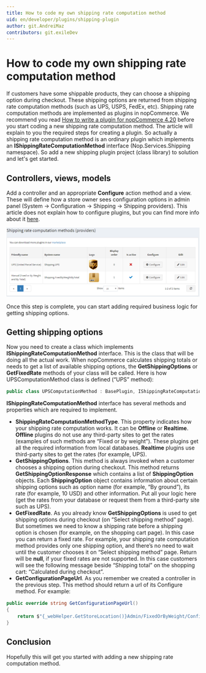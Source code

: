 ```yaml
---
title: How to code my own shipping rate computation method
uid: en/developer/plugins/shipping-plugin
author: git.AndreiMaz
contributors: git.exileDev
---
```


# How to code my own shipping rate computation method

If customers have some shippable products, they can choose a shipping option during checkout. These shipping options are returned from shipping rate computation methods (such as UPS, USPS, FedEx, etc). Shipping rate computation methods are implemented as plugins in nopCommerce. We recommend you read [How to write a plugin for nopCommerce 4.20](xref:en/developer/plugins/how-to-write-plugin-4.20) before you start coding a new shipping rate computation method. The article will explain to you the required steps for creating a plugin. So actually a shipping rate computation method is an ordinary plugin which implements an **IShippingRateComputationMethod** interface (Nop.Services.Shipping namespace). So add a new shipping plugin project (class library) to solution and let's get started.

## Controllers, views, models

Add a controller and an appropriate **Configure** action method and a view. These will define how a store owner sees configuration options in admin panel (System → Configuration → Shipping → Shipping providers). This article does not explain how to configure plugins, but you can find more info about it [here](xref:en/user-guide/configuring/setting-up/shipping/providers/index).

![shipping-plugin_1](_static/shipping-plugin/shipping-plugin_1.png)

Once this step is complete, you can start adding required business logic for getting shipping options.

## Getting shipping options

Now you need to create a class which implements **IShippingRateComputationMethod** interface. This is the class that will be doing all the actual work. When nopCommerce calculates shipping totals or needs to get a list of available shipping options, the **GetShippingOptions** or **GetFixedRate** methods of your class will be called. Here is how UPSComputationMethod class is defined (“UPS” method):

```csharp
public class UPSComputationMethod : BasePlugin, IShippingRateComputationMethod
```

**IShippingRateComputationMethod** interface has several methods and properties which are required to implement.

- **ShippingRateComputationMethodType**. This property indicates how your shipping rate computation works. It can be **Offline** or **Realtime**. **Offline** plugins do not use any third-party sites to get the rates (examples of such methods are “Fixed or by weight”). These plugins get all the required information from local databases. **Realtime** plugins use third-party sites to get the rates (for example, UPS).
- **GetShippingOptions**. This method is always invoked when a customer chooses a shipping option during checkout. This method returns **GetShippingOptionResponse** which contains a list of **ShippingOption** objects. Each **ShippingOption** object contains information about certain shipping options such as option name (for example, “By ground”), its rate (for example, 10 USD) and other information. Put all your logic here (get the rates from your database or request them from a third-party site such as UPS).
- **GetFixedRate**. As you already know **GetShippingOptions** is used to get shipping options during checkout (on “Select shipping method” page). But sometimes we need to know a shipping rate before a shipping option is chosen (for example, on the shopping cart page). In this case you can return a fixed rate. For example, your shipping rate computation method provides only one shipping option, and there’s no need to wait until the customer chooses it on “Select shipping method” page. Return will be **null**, if your fixed rates are not supported. In this case customers will see the following message beside “Shipping total” on the shopping cart: “Calculated during checkout”.
- **GetConfigurationPageUrl**. As you remember we created a controller in the previous step. This method should return a url of its Configure method. For example:

```csharp
public override string GetConfigurationPageUrl()
{
    return $"{_webHelper.GetStoreLocation()}Admin/FixedOrByWeight/Configure";
}
```

## Conclusion

Hopefully this will get you started with adding a new shipping rate computation method.
